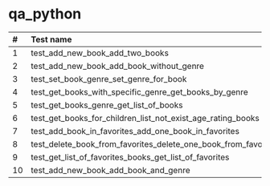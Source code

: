 # qa_python
| #  |Test name| 
|:---|:----------|
| 1  |test_add_new_book_add_two_books| 
| 2  |test_add_new_book_add_book_without_genre| 
| 3  |test_set_book_genre_set_genre_for_book| 
| 4  |test_get_books_with_specific_genre_get_books_by_genre| 
| 5  |test_get_books_genre_get_list_of_books| 
| 6  |test_get_books_for_children_list_not_exist_age_rating_books| 
| 7  |test_add_book_in_favorites_add_one_book_in_favorites| 
| 8  |test_delete_book_from_favorites_delete_one_book_from_favorite| 
| 9  |test_get_list_of_favorites_books_get_list_of_favorites| 
| 10 |test_add_new_book_add_book_and_genre|
